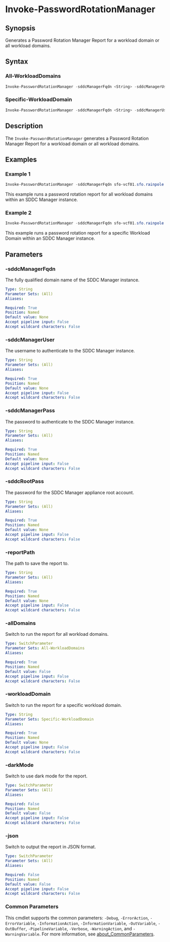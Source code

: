 # Invoke-PasswordRotationManager

## Synopsis

Generates a Password Rotation Manager Report for a workload domain or all workload domains.

## Syntax

### All-WorkloadDomains

```powershell
Invoke-PasswordRotationManager -sddcManagerFqdn <String> -sddcManagerUser <String> -sddcManagerPass <String> -sddcRootPass <String> -reportPath <String> [-allDomains] [-darkMode] [-json] [<CommonParameters>]
```

### Specific-WorkloadDomain

```powershell
Invoke-PasswordRotationManager -sddcManagerFqdn <String> -sddcManagerUser <String> -sddcManagerPass <String> -sddcRootPass <String> -reportPath <String> -workloadDomain <String> [-darkMode] [-json] [<CommonParameters>]
```

## Description

The `Invoke-PasswordRotationManager` generates a Password Rotation Manager Report for a workload domain or all workload domains.

## Examples

### Example 1

```powershell
Invoke-PasswordRotationManager -sddcManagerFqdn sfo-vcf01.sfo.rainpole.io -sddcManagerUser admin@local -sddcManagerPass VMw@re1!VMw@re1! -sddcRootPass VMw@re1! -reportPath "F:\Reporting" -darkMode -allDomains
```

This example runs a password rotation report for all workload domains within an SDDC Manager instance.

### Example 2

```powershell
Invoke-PasswordRotationManager -sddcManagerFqdn sfo-vcf01.sfo.rainpole.io -sddcManagerUser admin@local -sddcManagerPass VMw@re1!VMw@re1! -sddcRootPass VMw@re1! -reportPath "F:\Reporting" -darkMode -workloadDomain sfo-w01
```

This example runs a password rotation report for a specific Workload Domain within an SDDC Manager instance.

## Parameters

### -sddcManagerFqdn

The fully qualified domain name of the SDDC Manager instance.

```yaml
Type: String
Parameter Sets: (All)
Aliases:

Required: True
Position: Named
Default value: None
Accept pipeline input: False
Accept wildcard characters: False
```

### -sddcManagerUser

The username to authenticate to the SDDC Manager instance.

```yaml
Type: String
Parameter Sets: (All)
Aliases:

Required: True
Position: Named
Default value: None
Accept pipeline input: False
Accept wildcard characters: False
```

### -sddcManagerPass

The password to authenticate to the SDDC Manager instance.

```yaml
Type: String
Parameter Sets: (All)
Aliases:

Required: True
Position: Named
Default value: None
Accept pipeline input: False
Accept wildcard characters: False
```

### -sddcRootPass

The password for the SDDC Manager appliance root account.

```yaml
Type: String
Parameter Sets: (All)
Aliases:

Required: True
Position: Named
Default value: None
Accept pipeline input: False
Accept wildcard characters: False
```

### -reportPath

The path to save the report to.

```yaml
Type: String
Parameter Sets: (All)
Aliases:

Required: True
Position: Named
Default value: None
Accept pipeline input: False
Accept wildcard characters: False
```

### -allDomains

Switch to run the report for all workload domains.

```yaml
Type: SwitchParameter
Parameter Sets: All-WorkloadDomains
Aliases:

Required: True
Position: Named
Default value: False
Accept pipeline input: False
Accept wildcard characters: False
```

### -workloadDomain

Switch to run the report for a specific workload domain.

```yaml
Type: String
Parameter Sets: Specific-WorkloadDomain
Aliases:

Required: True
Position: Named
Default value: None
Accept pipeline input: False
Accept wildcard characters: False
```

### -darkMode

Switch to use dark mode for the report.

```yaml
Type: SwitchParameter
Parameter Sets: (All)
Aliases:

Required: False
Position: Named
Default value: False
Accept pipeline input: False
Accept wildcard characters: False
```

### -json

Switch to output the report in JSON format.

```yaml
Type: SwitchParameter
Parameter Sets: (All)
Aliases:

Required: False
Position: Named
Default value: False
Accept pipeline input: False
Accept wildcard characters: False
```

### Common Parameters

This cmdlet supports the common parameters: `-Debug`, `-ErrorAction`, `-ErrorVariable`, `-InformationAction`, `-InformationVariable`, `-OutVariable`, `-OutBuffer`, `-PipelineVariable`, `-Verbose`, `-WarningAction`, and `-WarningVariable`. For more information, see [about_CommonParameters](http://go.microsoft.com/fwlink/?LinkID=113216).
